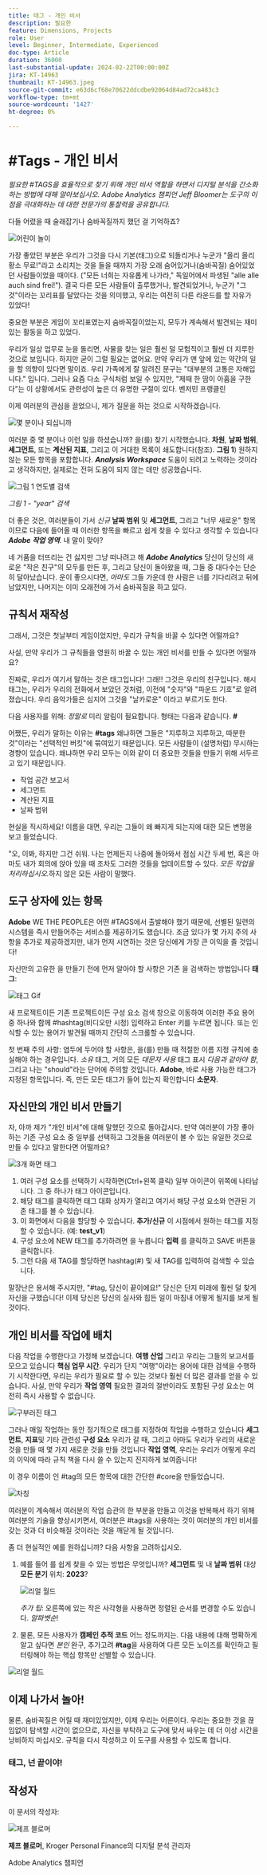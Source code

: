 ```yaml
---
title: 태그 - 개인 비서
description: 필요한
feature: Dimensions, Projects
role: User
level: Beginner, Intermediate, Experienced
doc-type: Article
duration: 36000
last-substantial-update: 2024-02-22T00:00:00Z
jira: KT-14963
thumbnail: KT-14963.jpeg
source-git-commit: e63d6cf68e70622ddcdbe92064d84ad72ca483c3
workflow-type: tm+mt
source-wordcount: '1427'
ht-degree: 0%

---
```



# #Tags - 개인 비서

_필요한 #TAGS을 효율적으로 찾기 위해 개인 비서 역할을 하면서 디지털 분석을 간소화하는 방법에 대해 알아보십시오. Adobe Analytics 챔피언 Jeff Bloomer는 도구의 이점을 극대화하는 데 대한 전문가의 통찰력을 공유합니다._

다들 어렸을 때 술래잡기나 숨바꼭질까지 했던 걸 기억하죠?

![어린이 놀이](assets/kids-playing2.jpeg)

가장 좋았던 부분은 우리가 그것을 다시 기본(태그)으로 되돌리거나 누군가 &quot;올리 올리 황소 무료!&quot;라고 소리치는 것을 들을 때까지 가장 오래 숨어있거나(숨바꼭질) 숨어있었던 사람들이었을 때이다. (&quot;모든 너희는 자유롭게 나가라,&quot; 독일어에서 파생된 &quot;alle alle auch sind frei!&quot;).  결국 다른 모든 사람들이 출루했거나, 발견되었거나, 누군가 &quot;그것&quot;이라는 꼬리표를 달았다는 것을 의미했고, 우리는 여전히 다른 라운드를 할 자유가 있었다!

중요한 부분은 게임이 꼬리표였는지 숨바꼭질이었는지, 모두가 계속해서 발견되는 재미있는 활동을 하고 있었다.

우리가 일상 업무로 눈을 돌리면, 사물을 찾는 일은 훨씬 덜 모험적이고 훨씬 더 지루한 것으로 보입니다. 하지만 굳이 그럴 필요는 없어요. 만약 우리가 맨 앞에 있는 약간의 일을 할 의향이 있다면 말이죠.  우리 가족에게 잘 알려진 문구는 &quot;대부분의 고통은 자해입니다.&quot; 입니다. 그러나 요즘 다소 구식처럼 보일 수 있지만, &quot;제때 한 땀이 아홉을 구한다&quot;는 이 상황에서도 관련성이 높은 더 유명한 구절이 있다. 벤저민 프랭클린

이제 여러분의 관심을 끌었으니, 제가 질문을 하는 것으로 시작하겠습니다.


![몇 분이나 되십니까](assets/how-many-of-you.jpg)

여러분 중 몇 분이나 이런 일을 하셨습니까?  을(를) 찾기 시작했습니다. **차원**, **날짜 범위**, **세그먼트**, 또는 **계산된 지표**, 그리고 이 거대한 목록이 쇄도합니다(참조). **그림 1**) 원하지 않는 모든 항목을 포함합니다.  ***Analysis Workspace*** 도움이 되려고 노력하는 것이라고 생각하지만, 실제로는 전혀 도움이 되지 않는 데만 성공했습니다.

![그림 1 연도별 검색](assets/tags-example-year.jpg)

*그림 1 - &quot;year&quot; 검색*

더 좋은 것은, 여러분들이 가서 *신규* **날짜 범위** 및 **세그먼트**, 그리고 &quot;너무 새로운&quot; 항목이므로 다음에 들어올 때 이러한 항목을 빠르고 쉽게 찾을 수 있다고 생각할 수 있습니다 ***Adobe 작업 영역***. 내 말이 맞아?

네 거품을 터뜨리는 건 싫지만 그냥 떠나려고 해 ***Adobe Analytics*** 당신이 당신의 새로운 &quot;작은 친구&quot;의 모두를 만든 후, 그리고 당신이 돌아왔을 때, 그들 중 대다수는 단순히 달아났습니다.  운이 좋으시다면, *아마도* 그들 가운데 한 사람은 너를 기다리려고 뒤에 남았지만, 나머지는 이미 오래전에 가서 숨바꼭질을 하고 있다.

## 규칙서 재작성

그래서, 그것은 첫날부터 게임이었지만, 우리가 규칙을 바꿀 수 있다면 어떨까요?

사실, 만약 우리가 그 규칙들을 영원히 바꿀 수 있는 개인 비서를 만들 수 있다면 어떨까요?

진짜로, 우리가 여기서 말하는 것은 태그입니다!  그래!!  그것은 우리의 친구입니다. 해시태그는, 우리가 우리의 전화에서 보았던 것처럼, 이전에 &quot;숫자&quot;와 &quot;파운드 기호&quot;로 알려졌습니다.  우리 음악가들은 심지어 그것을 &quot;날카로운&quot; 이라고 부르기도 한다.

다음 사용자를 위해: *정말로* 미리 알림이 필요합니다. 형태는 다음과 같습니다. **#**

어쨌든, 우리가 말하는 이유는 **#tags** 왜냐하면 그들은 &quot;지루하고 지루하고, 따분한 것&quot;이라는 &quot;선택적인 버킷&quot;에 묶여있기 때문입니다. 모든 사람들이 (설명처럼) 무시하는 경향이 있습니다. 왜냐하면 우리 모두는 이와 같이 더 중요한 것들을 만들기 위해 서두르고 있기 때문입니다.

- 작업 공간 보고서
- 세그먼트
- 계산된 지표
- 날짜 범위

현실을 직시하세요!  이름을 대면, 우리는 그들이 왜 빠지게 되는지에 대한 모든 변명을 보고 들었습니다.

&quot;오, 이봐, 하지만 그건 쉬워.  나는 언제든지 나중에 돌아와서 점심 시간 두세 번, 혹은 아마도 내가 회의에 앉아 있을 때 조차도 그러한 것들을 업데이트할 수 있다. *모든 작업을 처리하십시오.*&#x200B;하지 않은 모든 사람이 말했다.

## 도구 상자에 있는 항목

**Adobe** WE THE PEOPLE은 어떤 #TAGS에서 출발해야 했기 때문에, 선별된 일련의 시스템을 즉시 만들어주는 서비스를 제공하기도 했습니다.  조금 있다가 몇 가지 주의 사항을 추가로 제공하겠지만, 내가 먼저 시연하는 것은 당신에게 가장 큰 이익을 줄 것입니다!

자신만의 고유한 을 만들기 전에 먼저 알아야 할 사항은 기존 을 검색하는 방법입니다 **태그**:

![태그 Gif](assets/tags-gif.gif)

새 프로젝트이든 기존 프로젝트이든 구성 요소 검색 창으로 이동하여 이러한 주요 용어 중 하나와 함께 #hashtag(비디오만 시청) 입력하고 Enter 키를 누르면 됩니다. 또는 인식할 수 있는 용어가 발견될 때까지 간단히 스크롤할 수 있습니다.

첫 번째 주의 사항: 염두에 두어야 할 사항은, 을(를) 만들 때 적절한 이름 지정 규칙에 충실해야 하는 경우입니다. *소유* 태그, 거의 모든 *대문자 사용* 태그 표시 *다음과 같아야 함*, 그리고 나는 &quot;should&quot;라는 단어에 주의할 것입니다. **Adobe**, 바로 사용 가능한 태그가 지정된 항목입니다.  즉, 만든 모든 태그가 들어 있는지 확인합니다 **소문자**.

## 자신만의 개인 비서 만들기

자, 아까 제가 &quot;개인 비서&quot;에 대해 말했던 것으로 돌아갑시다.  만약 여러분이 가장 좋아하는 기존 구성 요소 중 일부를 선택하고 그것들을 여러분이 볼 수 있는 유일한 것으로 만들 수 있다고 말한다면 어떨까요?

![3개 화면 태그](assets/3-screens-tags.jpg)


1. 여러 구성 요소를 선택하기 시작하면(Ctrl+왼쪽 클릭) 일부 아이콘이 위쪽에 나타납니다.  그 중 하나가 태그 아이콘입니다.
1. 해당 태그를 클릭하면 태그 대화 상자가 열리고 여기서 해당 구성 요소와 연관된 기존 태그를 볼 수 있습니다.
1. 이 화면에서 다음을 할당할 수 있습니다. **추가/신규** 이 시점에서 원하는 태그를 지정할 수 있습니다.  (예: **test\_v1**)
1. 구성 요소에 NEW 태그를 추가하려면 을 누릅니다 **입력** 를 클릭하고 SAVE 버튼을 클릭합니다.
1. 그런 다음 새 TAG를 할당하면 hashtag(#) 및 새 TAG를 입력하여 검색할 수 있습니다.

말장난은 용서해 주시지만, &quot;#tag, 당신이 끝이에요!&quot;  당신은 단지 미래에 훨씬 덜 찾게 자신을 구했습니다!  이제 당신은 당신의 실사와 힘든 일이 마침내 어떻게 될지를 보게 될 것이다.

## 개인 비서를 작업에 배치

다음 작업을 수행한다고 가정해 보겠습니다. **여행 산업** 그리고 우리는 그들의 보고서를 모으고 있습니다 **핵심 업무 시간**.  우리가 단지 &quot;여행&quot;이라는 용어에 대한 검색을 수행하기 시작한다면, 우리는 우리가 필요로 할 수 있는 것보다 훨씬 더 많은 결과를 얻을 수 있습니다.  사실, 만약 우리가 **작업 영역** 필요한 결과의 절반이라도 포함된 구성 요소는 여전히 즉시 사용할 수 없습니다.

![구부러진 태그](assets/tags-example-travel.jpg)

그러나 매일 작업하는 동안 정기적으로 태그를 지정하여 작업을 수행하고 있습니다 **세그먼트**, **지표**&#x200B;및 기타 관련성 **구성 요소** 우리가 갈 때, 그리고 아마도 우리가 우리의 새로운 것을 만들 때 몇 가지 새로운 것을 만들 것입니다 **작업 영역**, 우리는 우리가 어떻게 우리의 이익에 따라 규칙 책을 다시 쓸 수 있는지 진지하게 보여줍니다!

이 경우 이름이 인 #tag의 모든 항목에 대한 간단한 #core을 만들었습니다.

![차칭](assets/cha-ching.png)

여러분이 계속해서 여러분의 작업 습관의 한 부분을 만들고 이것을 반복해서 하기 위해 여러분의 기술을 향상시키면서, 여러분은 #tags을 사용하는 것이 여러분의 개인 비서를 갖는 것과 더 비슷해질 것이라는 것을 깨닫게 될 것입니다.

좀 더 현실적인 예를 원하십니까? 다음 사항을 고려하십시오.

1. 예를 들어 를 쉽게 찾을 수 있는 방법은 무엇입니까? **세그먼트** 및 내 **날짜 범위** 대상 **모든 분기** 위치: **2023**?

   ![리얼 월드](assets/real-world-1.png)

   *추가 팁*: 오른쪽에 있는 작은 사각형을 사용하면 정렬된 순서를 변경할 수도 있습니다. *알파벳순*!


1. 물론, 모든 사용자가 **캠페인 추적 코드** 어느 정도까지는.  다음 내용에 대해 명확하게 알고 싶다면 *본인* 완구, 추가고려 **#tag**&#x200B;을 사용하여 다른 모든 노이즈를 확인하고 필터링해야 하는 핵심 항목만 선별할 수 있습니다.

![리얼 월드](assets/real-world-2.png)

## 이제 나가서 놀아!

물론, 숨바꼭질은 어릴 때 재미있었지만, 이제 우리는 어른이다.  우리는 중요한 것을 끊임없이 탐색할 시간이 없으므로, 자신을 부탁하고 도구에 맞서 싸우는 데 더 이상 시간을 낭비하지 마십시오.  규칙을 다시 작성하고 이 도구를 사용할 수 있도록 합니다.

### 태그, 넌 끝이야!


## 작성자

이 문서의 작성자:

![제프 블로머](assets/jeff-bloomer.png)

**제프 블로머**, Kroger Personal Finance의 디지털 분석 관리자

Adobe Analytics 챔피언







